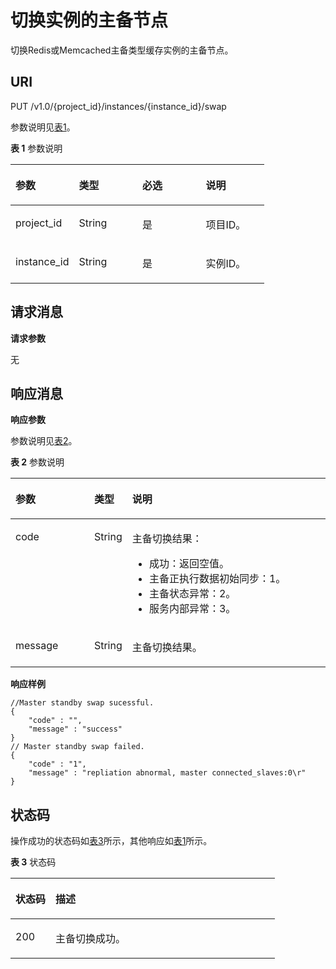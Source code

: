 # 切换实例的主备节点<a name="ZH-CN_TOPIC_0107202758"></a>

切换Redis或Memcached主备类型缓存实例的主备节点。

## **URI**<a name="section666421314535"></a>

PUT /v1.0/\{project\_id\}/instances/\{instance\_id\}/swap

参数说明见[表1](#table366561355314)。

**表 1**  参数说明

<a name="table366561355314"></a>
<table><thead align="left"><tr id="row1379914136531"><th class="cellrowborder" valign="top" width="25%" id="mcps1.2.5.1.1"><p id="p1579915137537"><a name="p1579915137537"></a><a name="p1579915137537"></a>参数</p>
</th>
<th class="cellrowborder" valign="top" width="25%" id="mcps1.2.5.1.2"><p id="p179961365313"><a name="p179961365313"></a><a name="p179961365313"></a>类型</p>
</th>
<th class="cellrowborder" valign="top" width="25%" id="mcps1.2.5.1.3"><p id="p18799013165318"><a name="p18799013165318"></a><a name="p18799013165318"></a>必选</p>
</th>
<th class="cellrowborder" valign="top" width="25%" id="mcps1.2.5.1.4"><p id="p17991613185314"><a name="p17991613185314"></a><a name="p17991613185314"></a>说明</p>
</th>
</tr>
</thead>
<tbody><tr id="row207991313155315"><td class="cellrowborder" valign="top" width="25%" headers="mcps1.2.5.1.1 "><p id="p88053714415"><a name="p88053714415"></a><a name="p88053714415"></a>project_id</p>
</td>
<td class="cellrowborder" valign="top" width="25%" headers="mcps1.2.5.1.2 "><p id="p12805578413"><a name="p12805578413"></a><a name="p12805578413"></a>String</p>
</td>
<td class="cellrowborder" valign="top" width="25%" headers="mcps1.2.5.1.3 "><p id="p680520794112"><a name="p680520794112"></a><a name="p680520794112"></a>是</p>
</td>
<td class="cellrowborder" valign="top" width="25%" headers="mcps1.2.5.1.4 "><p id="p208051174414"><a name="p208051174414"></a><a name="p208051174414"></a>项目ID。</p>
</td>
</tr>
<tr id="row124172134116"><td class="cellrowborder" valign="top" width="25%" headers="mcps1.2.5.1.1 "><p id="p1980516794120"><a name="p1980516794120"></a><a name="p1980516794120"></a>instance_id</p>
</td>
<td class="cellrowborder" valign="top" width="25%" headers="mcps1.2.5.1.2 "><p id="p18805177154116"><a name="p18805177154116"></a><a name="p18805177154116"></a>String</p>
</td>
<td class="cellrowborder" valign="top" width="25%" headers="mcps1.2.5.1.3 "><p id="p1980520794110"><a name="p1980520794110"></a><a name="p1980520794110"></a>是</p>
</td>
<td class="cellrowborder" valign="top" width="25%" headers="mcps1.2.5.1.4 "><p id="p108051473415"><a name="p108051473415"></a><a name="p108051473415"></a>实例ID。</p>
</td>
</tr>
</tbody>
</table>

## **请求消息**<a name="section10671191385310"></a>

**请求参数**

无

## **响应消息**<a name="section56801632184912"></a>

**响应参数**

参数说明见[表2](#table5929344419)。

**表 2**  参数说明

<a name="table5929344419"></a>
<table><thead align="left"><tr id="row1173730448"><th class="cellrowborder" valign="top" width="25%" id="mcps1.2.4.1.1"><p id="p16173193104416"><a name="p16173193104416"></a><a name="p16173193104416"></a>参数</p>
</th>
<th class="cellrowborder" valign="top" width="12%" id="mcps1.2.4.1.2"><p id="p1317316354420"><a name="p1317316354420"></a><a name="p1317316354420"></a>类型</p>
</th>
<th class="cellrowborder" valign="top" width="63%" id="mcps1.2.4.1.3"><p id="p111730318446"><a name="p111730318446"></a><a name="p111730318446"></a>说明</p>
</th>
</tr>
</thead>
<tbody><tr id="row9173123114413"><td class="cellrowborder" valign="top" width="25%" headers="mcps1.2.4.1.1 "><p id="p181731431445"><a name="p181731431445"></a><a name="p181731431445"></a>code</p>
</td>
<td class="cellrowborder" valign="top" width="12%" headers="mcps1.2.4.1.2 "><p id="p16173103104415"><a name="p16173103104415"></a><a name="p16173103104415"></a>String</p>
</td>
<td class="cellrowborder" valign="top" width="63%" headers="mcps1.2.4.1.3 "><p id="p117317314412"><a name="p117317314412"></a><a name="p117317314412"></a>主备切换结果：</p>
<a name="ul181731344415"></a><a name="ul181731344415"></a><ul id="ul181731344415"><li>成功：返回空值。</li><li>主备正执行数据初始同步：1。</li><li>主备状态异常：2。</li><li>服务内部异常：3。</li></ul>
</td>
</tr>
<tr id="row1317316317449"><td class="cellrowborder" valign="top" width="25%" headers="mcps1.2.4.1.1 "><p id="p9174103184416"><a name="p9174103184416"></a><a name="p9174103184416"></a>message</p>
</td>
<td class="cellrowborder" valign="top" width="12%" headers="mcps1.2.4.1.2 "><p id="p14174113184416"><a name="p14174113184416"></a><a name="p14174113184416"></a>String</p>
</td>
<td class="cellrowborder" valign="top" width="63%" headers="mcps1.2.4.1.3 "><p id="p81742364412"><a name="p81742364412"></a><a name="p81742364412"></a>主备切换结果。</p>
</td>
</tr>
</tbody>
</table>

**响应样例**

```
//Master standby swap sucessful. 
{ 
    "code" : "", 
    "message" : "success"
} 
// Master standby swap failed. 
{ 
    "code" : "1", 
    "message" : "repliation abnormal, master connected_slaves:0\r"
}
```

## **状态码**<a name="section16714113165311"></a>

操作成功的状态码如[表3](#table8715161355312)所示，其他响应如[表1](状态码.md#table5210141351517)所示。

**表 3**  状态码

<a name="table8715161355312"></a>
<table><thead align="left"><tr id="row158075132530"><th class="cellrowborder" valign="top" width="15.15%" id="mcps1.2.3.1.1"><p id="p198071113185310"><a name="p198071113185310"></a><a name="p198071113185310"></a>状态码</p>
</th>
<th class="cellrowborder" valign="top" width="84.85000000000001%" id="mcps1.2.3.1.2"><p id="p3807713195310"><a name="p3807713195310"></a><a name="p3807713195310"></a>描述</p>
</th>
</tr>
</thead>
<tbody><tr id="row1180711138533"><td class="cellrowborder" valign="top" width="15.15%" headers="mcps1.2.3.1.1 "><p id="p197671222144618"><a name="p197671222144618"></a><a name="p197671222144618"></a>200</p>
</td>
<td class="cellrowborder" valign="top" width="84.85000000000001%" headers="mcps1.2.3.1.2 "><p id="p127673220467"><a name="p127673220467"></a><a name="p127673220467"></a>主备切换成功。</p>
</td>
</tr>
</tbody>
</table>

